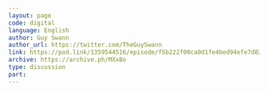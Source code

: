 ```yaml
---
layout: page
code: digital
language: English
author: Guy Swann
author_url: https://twitter.com/TheGuySwann
link: https://pod.link/1359544516/episode/f5b222f00ca0d1fe4bed94efe7d828ea
archive: https://archive.ph/MXxBo
type: discussion
part: 
---
```

